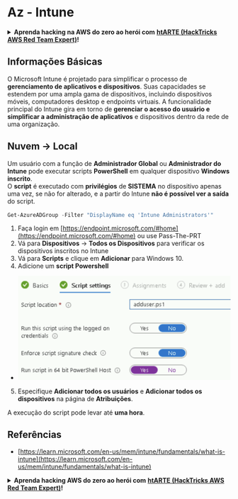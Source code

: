 # Az - Intune

<details>

<summary><strong>Aprenda hacking na AWS do zero ao herói com</strong> <a href="https://training.hacktricks.xyz/courses/arte"><strong>htARTE (HackTricks AWS Red Team Expert)</strong></a><strong>!</strong></summary>

Outras maneiras de apoiar o HackTricks:

* Se você quiser ver sua **empresa anunciada no HackTricks** ou **baixar o HackTricks em PDF** Verifique os [**PLANOS DE ASSINATURA**](https://github.com/sponsors/carlospolop)!
* Adquira o [**swag oficial PEASS & HackTricks**](https://peass.creator-spring.com)
* Descubra [**A Família PEASS**](https://opensea.io/collection/the-peass-family), nossa coleção exclusiva de [**NFTs**](https://opensea.io/collection/the-peass-family)
* **Junte-se ao** 💬 [**grupo Discord**](https://discord.gg/hRep4RUj7f) ou ao [**grupo telegram**](https://t.me/peass) ou **siga-nos** no **Twitter** 🐦 [**@hacktricks_live**](https://twitter.com/hacktricks_live)**.**
* **Compartilhe seus truques de hacking enviando PRs para os** [**HackTricks**](https://github.com/carlospolop/hacktricks) e [**HackTricks Cloud**](https://github.com/carlospolop/hacktricks-cloud) repositórios do github.

</details>

## Informações Básicas

O Microsoft Intune é projetado para simplificar o processo de **gerenciamento de aplicativos e dispositivos**. Suas capacidades se estendem por uma ampla gama de dispositivos, incluindo dispositivos móveis, computadores desktop e endpoints virtuais. A funcionalidade principal do Intune gira em torno de **gerenciar o acesso do usuário e simplificar a administração de aplicativos** e dispositivos dentro da rede de uma organização.

## Nuvem -> Local

Um usuário com a função de **Administrador Global** ou **Administrador do Intune** pode executar scripts **PowerShell** em qualquer dispositivo **Windows inscrito**.\
O **script** é executado com **privilégios** de **SISTEMA** no dispositivo apenas uma vez, se não for alterado, e a partir do Intune **não é possível ver a saída** do script.
```powershell
Get-AzureADGroup -Filter "DisplayName eq 'Intune Administrators'"
```
1. Faça login em [https://endpoint.microsoft.com/#home](https://endpoint.microsoft.com/#home) ou use Pass-The-PRT
2. Vá para **Dispositivos** -> **Todos os Dispositivos** para verificar os dispositivos inscritos no Intune
3. Vá para **Scripts** e clique em **Adicionar** para Windows 10.
4. Adicione um **script Powershell**
* ![](<../../.gitbook/assets/image (2) (1) (2) (2) (1).png>)
5. Especifique **Adicionar todos os usuários** e **Adicionar todos os dispositivos** na página de **Atribuições**.

A execução do script pode levar até **uma hora**.

## Referências

* [https://learn.microsoft.com/en-us/mem/intune/fundamentals/what-is-intune](https://learn.microsoft.com/en-us/mem/intune/fundamentals/what-is-intune)

<details>

<summary><strong>Aprenda hacking AWS do zero ao herói com</strong> <a href="https://training.hacktricks.xyz/courses/arte"><strong>htARTE (HackTricks AWS Red Team Expert)</strong></a><strong>!</strong></summary>

Outras formas de apoiar o HackTricks:

* Se você deseja ver sua **empresa anunciada no HackTricks** ou **baixar o HackTricks em PDF** Verifique os [**PLANOS DE ASSINATURA**](https://github.com/sponsors/carlospolop)!
* Adquira o [**swag oficial PEASS & HackTricks**](https://peass.creator-spring.com)
* Descubra [**A Família PEASS**](https://opensea.io/collection/the-peass-family), nossa coleção exclusiva de [**NFTs**](https://opensea.io/collection/the-peass-family)
* **Junte-se ao** 💬 [**grupo Discord**](https://discord.gg/hRep4RUj7f) ou ao [**grupo telegram**](https://t.me/peass) ou **siga-nos** no **Twitter** 🐦 [**@hacktricks_live**](https://twitter.com/hacktricks_live)**.**
* **Compartilhe seus truques de hacking enviando PRs para os repositórios** [**HackTricks**](https://github.com/carlospolop/hacktricks) e [**HackTricks Cloud**](https://github.com/carlospolop/hacktricks-cloud).

</details>
